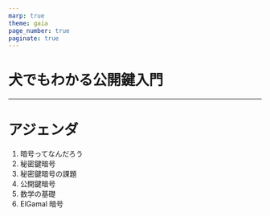 ```yaml
---
marp: true
theme: gaia
page_number: true
paginate: true
---
```


<!--
_class: lead

-->

# 犬でもわかる公開鍵入門

---

# アジェンダ

1. 暗号ってなんだろう
2. 秘密鍵暗号
3. 秘密鍵暗号の課題
4. 公開鍵暗号
5. 数学の基礎
6. ElGamal 暗号
